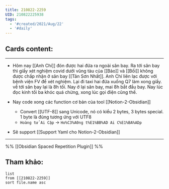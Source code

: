 ```yaml
---
title: 210822-2259
UID: 210822225938
tags:
  - '#created/2021/Aug/22'
  - '#daily'
---
```


## Cards content:
---

- Hôm nay [[Anh Chí]] đón được hai đứa ra ngoài sân bay. Ra tới sân bay thì giấy xét nghiệm covid dưới vũng tàu của [[Bảo]] và [[Bối]] không được chấp nhận ở sân bay [[Tân Sơn Nhất]]. Anh Chí liên lạc được với bệnh viện FV để xét nghiệm. Lại đi taxi hai đứa xuống Q7 làm xong giấy. về tới sân bay lại là 8h tối. Nay ở lại sân bay, mai 8h bắt đầu bay. Nay lúc đọc kinh tối ba khóc quá chừng, xong lúc gọi điện cũng thế.

- Nay code xong các function cơ bản của tool [[Notion-2-Obsidian]]
	- Convert [[UTF-8]] sang Unicode, nó có kiểu 2 bytes, 3 bytes special. 1 byte là đúng tương ứng với UTF8
	- `Hoàng tử Ai Cập` -> `Ho%C3%A0ng t%E1%BB%AD Ai C%E1%BA%ADp`

- Sẽ support [[Support Yaml cho Notion-2-Obsidian]]
---
%%
[[Obsidian Spaced Repetition Plugin]]
%%

## Tham khảo:
```dataview
list
from [[210822-2259]]
sort file.name asc
```